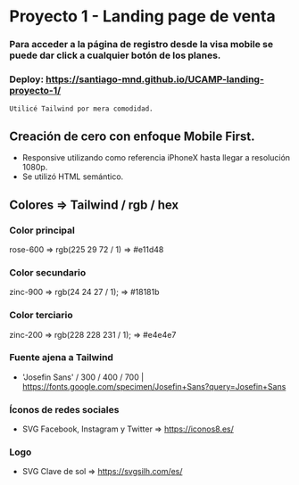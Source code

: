 # Proyecto 1 - Landing page de venta

### Para acceder a la página de registro desde la visa mobile se puede dar click a cualquier botón de los planes.

### Deploy: https://santiago-mnd.github.io/UCAMP-landing-proyecto-1/

`Utilicé Tailwind por mera comodidad.`

## Creación de cero con enfoque Mobile First.
- Responsive utilizando como referencia iPhoneX hasta llegar a resolución 1080p.
- Se utilizó HTML semántico.

## Colores => Tailwind / rgb / hex

### Color principal </br>
rose-600 => rgb(225 29 72 / 1) => 
#e11d48 </br>
### Color secundario </br>
zinc-900 => rgb(24 24 27 / 1); => #18181b </br>
### Color terciario </br>
zinc-200 => rgb(228 228 231 / 1); => #e4e4e7

### Fuente ajena a Tailwind
- 'Josefin Sans' / 300 / 400 / 700 |
https://fonts.google.com/specimen/Josefin+Sans?query=Josefin+Sans

### Íconos de redes sociales
- SVG Facebook, Instagram y Twitter =>  https://iconos8.es/

### Logo
- SVG Clave de sol => https://svgsilh.com/es/
